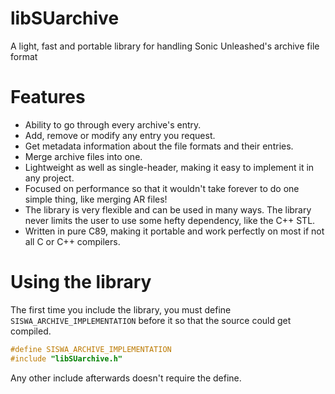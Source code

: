 # libSUarchive
A light, fast and portable library for handling Sonic Unleashed's archive file format

# Features
- Ability to go through every archive's entry.
- Add, remove or modify any entry you request.
- Get metadata information about the file formats and their entries.
- Merge archive files into one.
- Lightweight as well as single-header, making it easy to implement it in any project.
- Focused on performance so that it wouldn't take forever to do one simple thing, like merging AR files!
- The library is very flexible and can be used in many ways. The library never limits the user to use some hefty dependency, like the C++ STL.
- Written in pure C89, making it portable and work perfectly on most if not all C or C++ compilers.

# Using the library
The first time you include the library, you must define `SISWA_ARCHIVE_IMPLEMENTATION` before it so that the source could get compiled. 
```c
#define SISWA_ARCHIVE_IMPLEMENTATION
#include "libSUarchive.h"
```
Any other include afterwards doesn't require the define.
